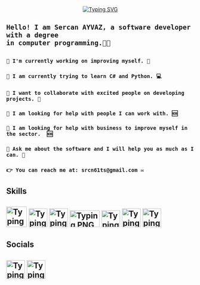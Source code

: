 <center><a href="https://git.io/typing-svg"><img src="https://readme-typing-svg.demolab.com?font=Fira+Code&size=35&pause=1000&color=0943F7&width=650&lines=Hi+There+%F0%9F%91%8B;I+am+Sercan+AYVAZ.%F0%9F%91%A8%E2%80%8D%F0%9F%92%BB;I+am+a+computer+programmer.%F0%9F%92%BB" alt="Typing SVG" /></a></center>
   <h2><code>Hello! I am Sercan AYVAZ, a software developer with a degree 
in computer programming.🧑‍💻</code><h2>

 <h3><code>🔗 I'm currently working on improving myself. 📕</code><h3>
 <h3><code>🔗 I am currently trying to learn C# and Python. 💻</code><h3>
 <h3><code>🔗 I want to collaborate with excited people on developing projects. 👥</code><h3>
 <h3><code>🔗 I am looking for help with people I can work with. 🆘</code><h3>
 <h3><code>🔗 I am looking for help with business to improve myself in the sector.  🆘</code><h3>
 <h3><code>🔗 Ask me about the software and I will help you as much as I can. 💬</code><h3>
    
 <h3><code>👉 You can reach me at: srcn61ts@gmail.com ✉️</code><h3>

<h2>Skills<h2>
<a href ="https://learn.microsoft.com/tr-tr/dotnet/csharp/"><img src="https://upload.wikimedia.org/wikipedia/commons/thumb/d/d2/C_Sharp_Logo_2023.svg/1200px-C_Sharp_Logo_2023.svg.png" alt="Typing PNG" width="55" height="55"></a>   
<a href ="https://www.python.org/"><img src="https://upload.wikimedia.org/wikipedia/commons/thumb/c/c3/Python-logo-notext.svg/1200px-Python-logo-notext.svg.png" alt="Typing PNG" width="50" height="50"></a>   
<a href ="https://www.mysql.com/"><img src="https://images.sftcdn.net/images/t_app-icon-m/p/917c77e8-96d1-11e6-8453-00163ed833e7/3780880766/mysql-com-icon.png" alt="Typing PNG" width="50" height="50"></a>   
<a href ="https://visualstudio.microsoft.com/en/"><img src="https://1000logos.net/wp-content/uploads/2023/04/Visual-Studio-Logo-2019.png" alt="Typing PNG" width="80" height="45"></a>   
<a href ="https://code.visualstudio.com/"><img src="https://upload.wikimedia.org/wikipedia/commons/thumb/9/9a/Visual_Studio_Code_1.35_icon.svg/512px-Visual_Studio_Code_1.35_icon.svg.png" alt="Typing PNG" width="50" height="45"></a> 
<a href ="https://www.gimp.org/"><img src="https://upload.wikimedia.org/wikipedia/commons/thumb/0/02/Gimp-wilber-scalable.svg/800px-Gimp-wilber-scalable.svg.png" alt="Typing PNG" width="50" height="50"></a> 
<a href ="https://www.microsoft.com/tr-tr/microsoft-365/microsoft-office"><img src="https://winaero.com/blog/wp-content/uploads/2019/11/Office-Mobile-App-icon-big.png" alt="Typing PNG" width="50" height="50"></a>   



<h2>Socials<h2>   
<a href="https://github.com/Sercan-Ayvaz"><img src="https://cdn-1.webcatalog.io/catalog/github/github-icon-filled-256.webp?v=1732983504171" alt="Typing WEBP" width="50" height="50"></a>   
<a href ="https://www.linkedin.com/in/sercan-ayvaz/"><img src="https://www.localveri.com.tr/wp-content/uploads/2021/03/lnikedin-localveri.png" alt="Typing PNG" width="50" height="50"></a> 

   
   
   
   
   
   
   
   
   
   <!-- 
**Sercan-Ayvaz/Sercan-Ayvaz** is a ✨ _special_ ✨ repository because its `README.md` (this file) appears on your GitHub profile.

Here are some ideas to get you started:

 🔭 I'm currently working on improving myself.
 🌱 I am currently trying to learn C# and Python.
 👯 I want to collaborate with excited people on developing projects.
 🤔 I am looking for help with people I can work with.
 🤔 I am looking for help with business to improve myself in the sector.
 💬 Ask me about the software and I will help you as much as I can.
 📫 You can reach me at: srcn61ts@gmail.com.

-->
